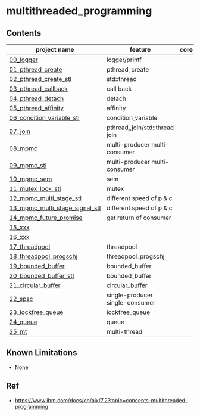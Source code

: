 # multithreaded_programming 


## Contents

| project name | feature | core |
|---|---|---|
| [00_logger](00_logger)  |  logger/printf |    |
| [01_pthread_create](01_pthread_create)  | pthread_create |    |
| [02_pthread_create_stl](02_pthread_create_stl)  | std::thread |    |
| [03_pthread_callback](03_pthread_callback) | call back |    |
| [04_pthread_detach](04_pthread_detach)  | detach |    |
| [05_pthread_affinity](05_pthread_affinity)  | affinity |    |
| [06_condition_variable_stl](06_condition_variable_stl)  | condition_variable |    |
| [07_join](07_join) | pthread_join/std::thread join |    |
| [08_mpmc](08_mpmc) | multi-producer multi-consumer |    |
| [09_mpmc_stl](09_mpmc_stl) | multi-producer multi-consumer |    |
| [10_mpmc_sem](10_mpmc_sem) | sem |    |
| [11_mutex_lock_stl](11_mutex_lock_stl) | mutex |    |
| [12_mpmc_multi_stage_stl](12_mpmc_multi_stage_stl)  | different speed of p & c |    |
| [13_mpmc_multi_stage_signal_stl](13_mpmc_multi_stage_signal_stl) | different speed of p & c  |    |
| [14_mpmc_future_promise](14_mpmc_future_promise) | get return of consumer  |    |
| [15_xxx](xxx) |   |    |
| [16_xxx](xxx)  |   |    |
| [17_threadpool](17_threadpool) | threadpool |    |
| [18_threadpool_progschj](18_threadpool_progschj) | threadpool_progschj |    |
| [19_bounded_buffer](19_bounded_buffer) | bounded_buffer |    |
| [20_bounded_buffer_stl](20_bounded_buffer_stl) | bounded_buffer |    |
| [21_circular_buffer](21_circular_buffer) | circular_buffer |    |
| [22_spsc](22_spsc)  | single-producer single-consumer |    |
| [23_lockfree_queue](23_lockfree_queue) | lockfree_queue |    |
| [24_queue](24_queue) | queue |    |
| [25_mt](25_mt) | multi-thread |    |    


## Known Limitations

  - None

## Ref   

+ https://www.ibm.com/docs/en/aix/7.2?topic=concepts-multithreaded-programming
